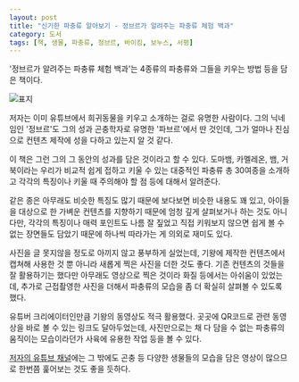 ```yaml
---
layout: post
title: "신기한 파충류 알아보기 - 정브르가 알려주는 파충류 체험 백과"
category: 도서
tags: [책, 생물, 파충류, 정브르, 바이킹, 보누스, 서평]
---
```


'정브르가 알려주는 파충류 체험 백과'는
4종류의 파충류와 그들을 키우는 방법 등을 담은 책이다.

![표지](https://lh3.googleusercontent.com/HbFlbElw0lmo2YBsfWpArlIYro2rFLLxvhqBWrZe6G29Y4pb8r5JBH65MD59_sMDMUTbnE8qOkNqlA=s480)

저자는 이미 유튜브에서 희귀동물을 키우고 소개하는 걸로 유명한 사람이다.
그의 닉네임인 '정브르'도 그의 성과
곤충학자로 유명한 '파브르'에서 딴 것인데,
그가 얼마나 진심으로 컨텐츠 제작에 성을 다하고 있는지 알 것 같다.

이 책은 그런 그의 그 동안의 성과를 담은 것이라고 할 수 있다.
도마뱀, 카멜레온, 뱀, 거북이라는
우리가 비교적 쉽게 접하고 키울 수 있는 대중적인 파충류
총 30여종을 소개하고
각각의 특징이나 키울 때 주의해야 할 점 등에 대해서 알려준다.

같은 종은 아무래도 비슷한 특징도 많기 때문에
보다보면 비슷한 내용도 꽤 있고,
아이들을 대상으로 한 가벼운 컨텐츠를 지향하기 때문에
엄청 깊게 살펴보거나 하는 것도 아니다만,
각각의 특징이나 매력 포인트도 나름 잘 짚었고
직접 키워보지 않으면 쉽게 볼 수 없는 장면들도 담았기 때문에
하나씩 따라가는 게 의외로 재미도 있다.

사진을 글 못지않을 정도로 아끼지 않고 풍부하게 실었는데,
기왕에 제작한 컨텐츠에서 캡쳐해 사용한 것 뿐 아니라
새롭게 찍은 사진을 더한 것도 좋다.
기존 컨텐츠의 것들을 잘 활용하기는 했다만
아무래도 영상으로 찍은 것이라 화질 등에서는 아쉬움이 있었는데,
추가로 근접촬영한 사진을 더해서
파충류의 모습을 좀 더 확실히 살펴볼 수 있도록 했다.

유튜버 크리에이터인만큼 기왕의 동영상도 적극 활용했다.
곳곳에 QR코드로 관련 동영상을 바로 볼 수 있는 링크도 달아두었는데,
사진만으로는 채 다 담을 수 없는 파충류의 움직이는 모습이라던가
사육에 유용한 작업 등을 볼 수 있다.

[저자의 유튜브 채널](https://www.youtube.com/channel/UCOv1v2iptqYMVEwLAIUOhPw)에는
그 밖에도 곤충 등 다양한 생물들의 모습을 담은 영상이 많으므로
한번쯤 훑어보는 것도 좋을 듯하다.
